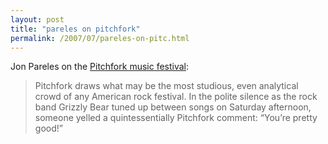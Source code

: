 ```yaml
---
layout: post
title: "pareles on pitchfork"
permalink: /2007/07/pareles-on-pitc.html
---
```


<p>Jon Pareles on the <a href="http://www.nytimes.com/2007/07/16/arts/music/16pitc.html?_r=1&amp;ref=music&amp;oref=slogin">Pitchfork music festival</a>:

</p>

<blockquote cite="http://www.nytimes.com/2007/07/16/arts/music/16pitc.html?_r=1&amp;ref=music&amp;oref=slogin"><p>Pitchfork draws what may be the most studious, even analytical crowd of any American rock festival. In the polite silence as the rock band Grizzly Bear tuned up between songs on Saturday afternoon, someone yelled a quintessentially Pitchfork comment: “You’re pretty good!”</p></blockquote>



